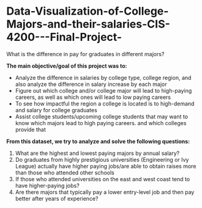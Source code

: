 # Data-Visualization-of-College-Majors-and-their-salaries-CIS-4200---Final-Project-

What is the difference in pay for graduates in different majors?

**The main objective/goal of this project was to:**

- Analyze the difference in salaries by college type, college region, and also analyze the difference in salary increase by each major
- Figure out which college and/or college major will lead to high-paying careers, as well as which ones will lead to low paying careers
- To see how impactful the region a college is located is to high-demand and salary for college graduates
- Assist college students/upcoming college students that may want to know which majors lead to high paying careers. and which colleges provide that

**From this dataset, we try to analyze and solve the following questions:**

1. What are the highest and lowest paying majors by annual salary?
2. Do graduates from highly prestigious universities (Engineering or Ivy League) actually have higher paying jobs/are able to obtain raises more than those who attended other schools
3. If those who attended universities on the east and west coast tend to have higher-paying jobs?
4. Are there majors that typically pay a lower entry-level job and then pay better after years of experience?
